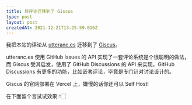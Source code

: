 ```yaml
---
title: 将评论迁移到了 Giscus
type: post
layout: post
createdAt: 2021-12-21T13:25:59.016Z
---
```


我把本站的评论从 [utteranc.es](https://utteranc.es) 迁移到了 [Giscus](https://giscus.com)。

utteranc.es 使用 GitHub Issues 的 API 实现了一套评论系统是个很聪明的做法，而 Giscus 受其启发，使用了 GitHub Discussions 的 API 来实现，GitHub Discussions 有更多的功能，比如嵌套评论，毕竟是专门针对讨论设计的。

Giscus 的官网部署在 Vercel 上，嫌慢的话你还可以 Self Host!

在下面留个言试试效果 👇🏻
